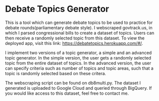 # Debate Topics Generator

This is a tool which can generate debate topics to be used to practice for debate rounds(parliamentary debate style). I webscraped govtrack.us, in which I parsed congressional bills to create a dataset of topics. Users can then receive a randomly selected topic from this dataset. 
To view the deployed app, visit this link: https://debatetopics.herokuapp.com/#/.

I implement two versions of a topic generator, a simple and an advanced topic generator. In the simple version, the user gets a randomly selected topic from the entire dataset of topics. In the advanced version, the user can specify criteria such as number of topics and topic areas, such that a topic is randomly selected based on these critera. 

The webscraping script can be found on db8multi.py. The dataset I generated is uploaded to Google Cloud and queried through BigQuery. If you would like access to this dataset, feel free to contact me. 
